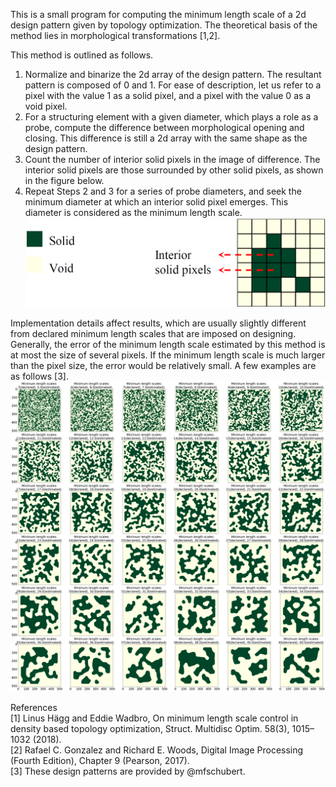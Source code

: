 This is a small program for computing the minimum length scale of a 2d design pattern given by topology optimization. The theoretical basis of the method lies in morphological transformations [1,2].


This method is outlined as follows.
1. Normalize and binarize the 2d array of the design pattern. The resultant pattern is composed of 0 and 1. For ease of description, let us refer to a pixel with the value 1 as a solid pixel, and a pixel with the value 0 as a void pixel.
2. For a structuring element with a given diameter, which plays a role as a probe, compute the difference between morphological opening and closing. This difference is still a 2d array with the same shape as the design pattern.
3. Count the number of interior solid pixels in the image of difference. The interior solid pixels are those surrounded by other solid pixels, as shown in the figure below.
4. Repeat Steps 2 and 3 for a series of probe diameters, and seek the minimum diameter at which an interior solid pixel emerges. This diameter is considered as the minimum length scale.
![classification of pixels](pixel_classification.png)

Implementation details affect results, which are usually slightly different from declared minimum length scales that are imposed on designing. Generally, the error of the minimum length scale estimated by this method is at most the size of several pixels. If the minimum length scale is much larger than the pixel size, the error would be relatively small. A few examples are as follows [3].
![examples of design patterns](design_patterns.png)

References  
[1] Linus Hägg and Eddie Wadbro, On minimum length scale control in density based topology optimization, Struct. Multidisc Optim. 58(3), 1015–1032 (2018).  
[2] Rafael C. Gonzalez and Richard E. Woods, Digital Image Processing (Fourth Edition), Chapter 9 (Pearson, 2017).  
[3] These design patterns are provided by @mfschubert.


